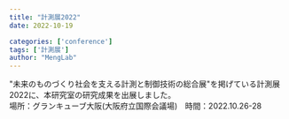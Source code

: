 ```yaml
---
title: "計測展2022"
date: 2022-10-19

categories: ['conference']
tags: ['計測展']
author: "MengLab"
---
```

"未来のものづくり社会を支える計測と制御技術の総合展"を掲げている計測展2022に、本研究室の研究成果を出展しました。  
場所：グランキューブ大阪(大阪府立国際会議場)　時間：2022.10.26-28
